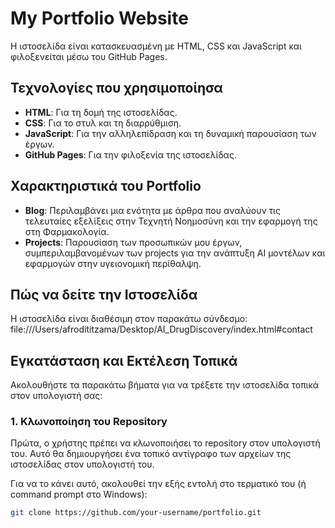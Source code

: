 # My Portfolio Website


Η ιστοσελίδα είναι κατασκευασμένη με HTML, CSS και JavaScript και φιλοξενείται μέσω του GitHub Pages.

## Τεχνολογίες που χρησιμοποίησα

- **HTML**: Για τη δομή της ιστοσελίδας.
- **CSS**: Για το στυλ και τη διαρρύθμιση.
- **JavaScript**: Για την αλληλεπίδραση και τη δυναμική παρουσίαση των έργων.
- **GitHub Pages**: Για την φιλοξενία της ιστοσελίδας.

## Χαρακτηριστικά του Portfolio

- **Blog**: Περιλαμβάνει μια ενότητα με άρθρα που αναλύουν τις τελευταίες εξελίξεις στην Τεχνητή Νοημοσύνη και την εφαρμογή της στη Φαρμακολογία.
- **Projects**: Παρουσίαση των προσωπικών μου έργων, συμπεριλαμβανομένων των projects για την ανάπτυξη AI μοντέλων και εφαρμογών στην υγειονομική περίθαλψη.

## Πώς να δείτε την Ιστοσελίδα

Η ιστοσελίδα είναι διαθέσιμη στον παρακάτω σύνδεσμο:
file:///Users/afrodititzama/Desktop/AI_DrugDiscovery/index.html#contact

## Εγκατάσταση και Εκτέλεση Τοπικά

Ακολουθήστε τα παρακάτω βήματα για να τρέξετε την ιστοσελίδα τοπικά στον υπολογιστή σας:

### 1. Κλωνοποίηση του Repository
Πρώτα, ο χρήστης πρέπει να κλωνοποιήσει το repository στον υπολογιστή του. Αυτό θα δημιουργήσει ένα τοπικό αντίγραφο των αρχείων της ιστοσελίδας στον υπολογιστή του.

Για να το κάνει αυτό, ακολουθεί την εξής εντολή στο τερματικό του (ή command prompt στο Windows):

```bash
git clone https://github.com/your-username/portfolio.git
